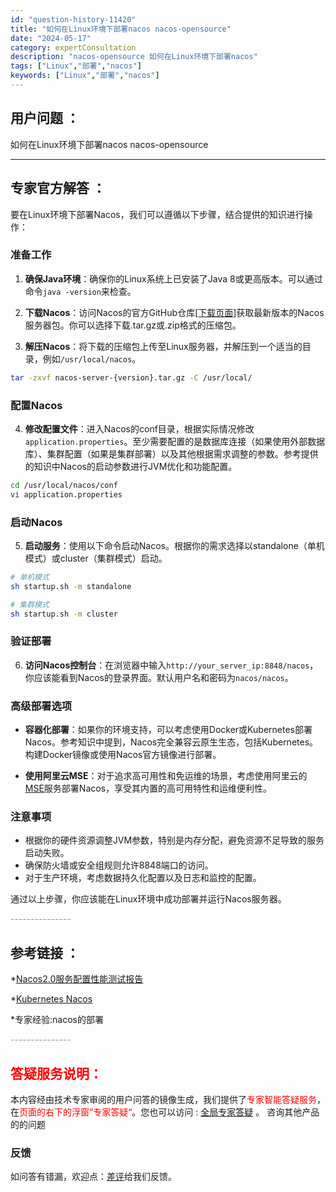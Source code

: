 ```yaml
---
id: "question-history-11420"
title: "如何在Linux环境下部署nacos nacos-opensource"
date: "2024-05-17"
category: expertConsultation
description: "nacos-opensource 如何在Linux环境下部署nacos"
tags: ["Linux","部署","nacos"]
keywords: ["Linux","部署","nacos"]
---
```


## 用户问题 ： 
 如何在Linux环境下部署nacos nacos-opensource 

---------------
## 专家官方解答 ：

要在Linux环境下部署Nacos，我们可以遵循以下步骤，结合提供的知识进行操作：

### 准备工作
1. **确保Java环境**：确保你的Linux系统上已安装了Java 8或更高版本。可以通过命令`java -version`来检查。

2. **下载Nacos**：访问Nacos的官方GitHub仓库[[下载页面]](https://github.com/alibaba/nacos/releases)获取最新版本的Nacos服务器包。你可以选择下载.tar.gz或.zip格式的压缩包。

3. **解压Nacos**：将下载的压缩包上传至Linux服务器，并解压到一个适当的目录，例如`/usr/local/nacos`。

```bash
tar -zxvf nacos-server-{version}.tar.gz -C /usr/local/
```

### 配置Nacos
4. **修改配置文件**：进入Nacos的conf目录，根据实际情况修改`application.properties`。至少需要配置的是数据库连接（如果使用外部数据库）、集群配置（如果是集群部署）以及其他根据需求调整的参数。参考提供的知识中Nacos的启动参数进行JVM优化和功能配置。

```bash
cd /usr/local/nacos/conf
vi application.properties
```

### 启动Nacos
5. **启动服务**：使用以下命令启动Nacos。根据你的需求选择以standalone（单机模式）或cluster（集群模式）启动。

```bash
# 单机模式
sh startup.sh -m standalone

# 集群模式
sh startup.sh -m cluster
```

### 验证部署
6. **访问Nacos控制台**：在浏览器中输入`http://your_server_ip:8848/nacos`，你应该能看到Nacos的登录界面。默认用户名和密码为`nacos/nacos`。

### 高级部署选项
- **容器化部署**：如果你的环境支持，可以考虑使用Docker或Kubernetes部署Nacos。参考知识中提到，Nacos完全兼容云原生生态，包括Kubernetes。构建Docker镜像或使用Nacos官方镜像进行部署。
  
- **使用阿里云MSE**：对于追求高可用性和免运维的场景，考虑使用阿里云的[MSE](https://www.aliyun.com/product/aliware/mse)服务部署Nacos，享受其内置的高可用特性和运维便利性。

### 注意事项
- 根据你的硬件资源调整JVM参数，特别是内存分配，避免资源不足导致的服务启动失败。
- 确保防火墙或安全组规则允许8848端口的访问。
- 对于生产环境，考虑数据持久化配置以及日志和监控的配置。

通过以上步骤，你应该能在Linux环境中成功部署并运行Nacos服务器。


<font color="#949494">---------------</font> 


## 参考链接 ：

*[Nacos2.0服务配置性能测试报告](https://nacos.io/docs/latest/guide/admin/nacos2-config-benchmark)
 
 *[Kubernetes Nacos](https://nacos.io/docs/latest/quickstart/quick-start-kubernetes)
 
 *专家经验:nacos的部署 


 <font color="#949494">---------------</font> 
 


## <font color="#FF0000">答疑服务说明：</font> 

本内容经由技术专家审阅的用户问答的镜像生成，我们提供了<font color="#FF0000">专家智能答疑服务</font>，在<font color="#FF0000">页面的右下的浮窗”专家答疑“</font>。您也可以访问 : [全局专家答疑](https://opensource.alibaba.com/chatBot) 。 咨询其他产品的的问题

### 反馈
如问答有错漏，欢迎点：[差评](https://ai.nacos.io/user/feedbackByEnhancerGradePOJOID?enhancerGradePOJOId=13752)给我们反馈。
